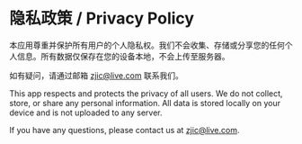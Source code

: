 # 隐私政策 / Privacy Policy

本应用尊重并保护所有用户的个人隐私权。我们不会收集、存储或分享您的任何个人信息。所有数据仅保存在您的设备本地，不会上传至服务器。

如有疑问，请通过邮箱 zjic@live.com 联系我们。 

This app respects and protects the privacy of all users. We do not collect, store, or share any personal information. All data is stored locally on your device and is not uploaded to any server.

If you have any questions, please contact us at zjic@live.com.
